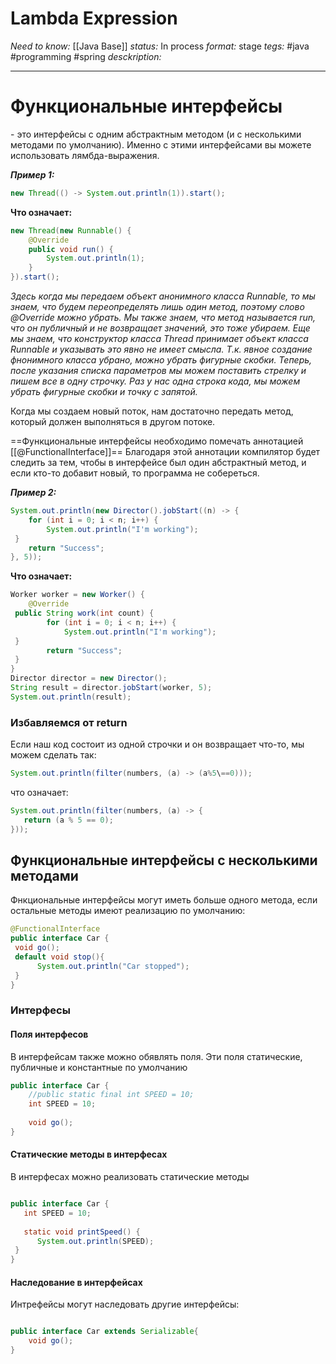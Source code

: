 # Lambda Expression
*Need to know:* [[Java Base]]
*status:* In process
*format:* stage
*tegs:* #java #programming #spring 
*desckription:*

---
# Функциональные интерфейсы
\- это интерфейсы с одним абстрактным методом (и с несколькими методами по умолчанию). Именно с этими интерфейсами вы можете использовать лямбда-выражения.

***Пример 1:***
```java
new Thread(() -> System.out.println(1)).start();
```
**Что означает:**
```java
new Thread(new Runnable() {  
	@Override  
	public void run() {  
		System.out.println(1);  
	}  
}).start();  
```
*Здесь когда мы передаем объект анонимного класса Runnable, то мы знаем, что будем переопределять лишь один метод, поэтому слово @Override можно убрать. Мы также знаем, что метод называется run, что он публичный и не возвращает значений, это тоже убираем. Еще мы знаем, что конструктор класса Thread принимает объект класса Runnable и указывать это явно не имеет смысла. Т.к. явное создание фнонимного класса убрано, можно убрать фигурные скобки. Теперь, после указания списка параметров мы можем поставить стрелку и пишем все в одну строчку. Раз у нас одна строка кода, мы можем убрать фигурные скобки и точку с запятой.*

Когда мы создаем новый поток, нам достаточно передать метод, который должен выполняться в другом потоке.

==Функциональные интерфейсы необходимо помечать аннотацией [[@FunctionalInterface]]==
Благодаря этой аннотации компилятор будет следить за тем, чтобы в интерфейсе был один абстрактный метод, и если кто-то добавит новый, то программа не собереться. 

***Пример 2:***
```java
System.out.println(new Director().jobStart((n) -> {  
    for (int i = 0; i < n; i++) {  
        System.out.println("I'm working");  
 }  
    return "Success";  
}, 5));
```
**Что означает:**
```java
Worker worker = new Worker() {  
    @Override  
 public String work(int count) {  
        for (int i = 0; i < n; i++) {  
            System.out.println("I'm working");  
 }  
        return "Success";  
 }  
}  
Director director = new Director();  
String result = director.jobStart(worker, 5);  
System.out.println(result);  
```
  
  
### Избавляемся от return
Если наш код состоит из одной строчки и он возвращает что-то, мы можем сделать так:
```java
System.out.println(filter(numbers, (a) -> (a%5\==0)));
```
что означает:
```java
System.out.println(filter(numbers, (a) -> {  
   return (a % 5 == 0);  
}));
```


## Функциональные интерфейсы с несколькими методами
Фнкциональные интерфейсы могут иметь больше одного метода, если остальные методы имеют реализацию по умолчанию:
```java
@FunctionalInterface  
public interface Car {  
 void go();  
 default void stop(){  
      System.out.println("Car stopped");  
 }  
}
```

### Интерфесы
#### Поля интерфесов
В интерфейсам также можно обявлять поля. Эти поля статические, публичные и константные по умолчанию
```java
public interface Car {  
	//public static final int SPEED = 10;
	int SPEED = 10;  
	
	void go();  
}
```

#### Статические методы в интерфесах
В интерфесах можно реализовать статические методы
```java

public interface Car {  
   int SPEED = 10;  
  
   static void printSpeed() {  
      System.out.println(SPEED);  
 }  
}
```

#### Наследование в интерфейсах
Интрефейсы могут наследовать другие интерфейсы:
```java

public interface Car extends Serializable{  
	void go();
}
```